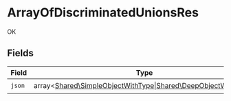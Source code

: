 # ArrayOfDiscriminatedUnionsRes

OK


## Fields

| Field                                                                                                           | Type                                                                                                            | Required                                                                                                        | Description                                                                                                     |
| --------------------------------------------------------------------------------------------------------------- | --------------------------------------------------------------------------------------------------------------- | --------------------------------------------------------------------------------------------------------------- | --------------------------------------------------------------------------------------------------------------- |
| `json`                                                                                                          | array<[Shared\SimpleObjectWithType\|Shared\DeepObjectWithType](../../Models/Shared/StronglyTypedOneOfObject.md)> | :heavy_check_mark:                                                                                              | N/A                                                                                                             |